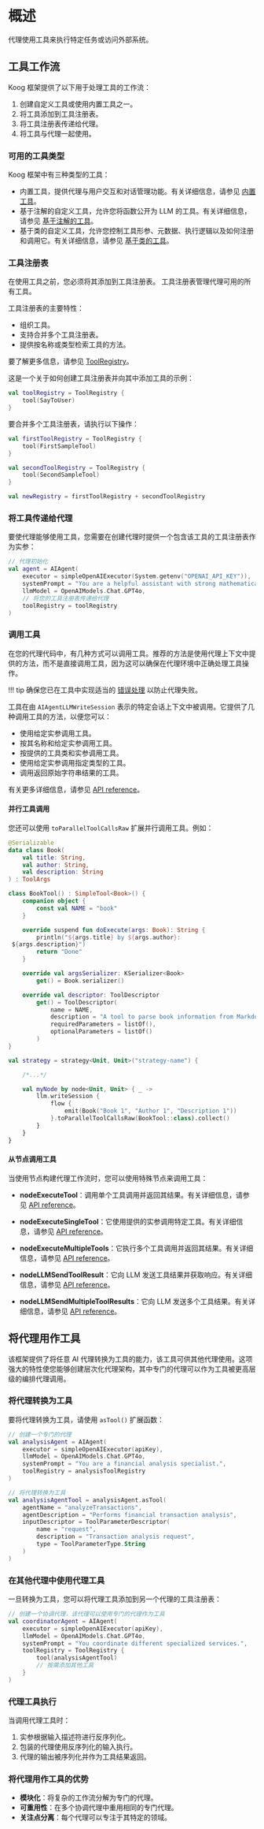 # 概述

代理使用工具来执行特定任务或访问外部系统。

## 工具工作流

Koog 框架提供了以下用于处理工具的工作流：

1.  创建自定义工具或使用内置工具之一。
2.  将工具添加到工具注册表。
3.  将工具注册表传递给代理。
4.  将工具与代理一起使用。

### 可用的工具类型

Koog 框架中有三种类型的工具：

-   内置工具，提供代理与用户交互和对话管理功能。有关详细信息，请参见 [内置工具](built-in-tools.md)。
-   基于注解的自定义工具，允许您将函数公开为 LLM 的工具。有关详细信息，请参见 [基于注解的工具](annotation-based-tools.md)。
-   基于类的自定义工具，允许您控制工具形参、元数据、执行逻辑以及如何注册和调用它。有关详细信息，请参见 [基于类的工具](class-based-tools.md)。

### 工具注册表

在使用工具之前，您必须将其添加到工具注册表。
工具注册表管理代理可用的所有工具。

工具注册表的主要特性：

-   组织工具。
-   支持合并多个工具注册表。
-   提供按名称或类型检索工具的方法。

要了解更多信息，请参见 [ToolRegistry](https://api.koog.ai/agents/agents-tools/ai.koog.agents.core.tools/-tool-registry/index.html)。

这是一个关于如何创建工具注册表并向其中添加工具的示例：

<!--- INCLUDE
import ai.koog.agents.core.tools.ToolRegistry
import ai.koog.agents.ext.tool.SayToUser
-->
```kotlin
val toolRegistry = ToolRegistry {
    tool(SayToUser)
}
```
<!--- KNIT example-tools-overview-01.kt -->

要合并多个工具注册表，请执行以下操作：

<!--- INCLUDE
import ai.koog.agents.core.tools.ToolRegistry
import ai.koog.agents.ext.tool.AskUser
import ai.koog.agents.ext.tool.SayToUser

typealias FirstSampleTool = AskUser
typealias SecondSampleTool = SayToUser
-->
```kotlin
val firstToolRegistry = ToolRegistry {
    tool(FirstSampleTool)
}

val secondToolRegistry = ToolRegistry {
    tool(SecondSampleTool)
}

val newRegistry = firstToolRegistry + secondToolRegistry
```
<!--- KNIT example-tools-overview-02.kt -->

### 将工具传递给代理

要使代理能够使用工具，您需要在创建代理时提供一个包含该工具的工具注册表作为实参：

<!--- INCLUDE
import ai.koog.agents.core.agent.AIAgent
import ai.koog.agents.example.exampleToolsOverview01.toolRegistry
import ai.koog.prompt.executor.clients.openai.OpenAIModels
import ai.koog.prompt.executor.llms.all.simpleOpenAIExecutor
-->
```kotlin
// 代理初始化
val agent = AIAgent(
    executor = simpleOpenAIExecutor(System.getenv("OPENAI_API_KEY")),
    systemPrompt = "You are a helpful assistant with strong mathematical skills.",
    llmModel = OpenAIModels.Chat.GPT4o,
    // 将您的工具注册表传递给代理
    toolRegistry = toolRegistry
)
```
<!--- KNIT example-tools-overview-03.kt -->

### 调用工具

在您的代理代码中，有几种方式可以调用工具。推荐的方法是使用代理上下文中提供的方法，而不是直接调用工具，因为这可以确保在代理环境中正确处理工具操作。

!!! tip
    确保您已在工具中实现适当的 [错误处理](agent-events.md) 以防止代理失败。

工具在由 `AIAgentLLMWriteSession` 表示的特定会话上下文中被调用。它提供了几种调用工具的方法，以便您可以：

-   使用给定实参调用工具。
-   按其名称和给定实参调用工具。
-   按提供的工具类和实参调用工具。
-   使用给定实参调用指定类型的工具。
-   调用返回原始字符串结果的工具。

有关更多详细信息，请参见 [API reference](https://api.koog.ai/agents/agents-core/ai.koog.agents.core.agent.session/-a-i-agent-l-l-m-write-session/index.html)。

#### 并行工具调用

您还可以使用 `toParallelToolCallsRaw` 扩展并行调用工具。例如：

<!--- INCLUDE
import ai.koog.agents.core.dsl.builder.strategy
import ai.koog.agents.core.tools.SimpleTool
import ai.koog.agents.core.tools.ToolArgs
import ai.koog.agents.core.tools.ToolDescriptor
import kotlinx.coroutines.flow.collect
import kotlinx.coroutines.flow.flow
import kotlinx.serialization.KSerializer
import kotlinx.serialization.Serializable
-->
```kotlin
@Serializable
data class Book(
    val title: String,
    val author: String,
    val description: String
) : ToolArgs

class BookTool() : SimpleTool<Book>() {
    companion object {
        const val NAME = "book"
    }

    override suspend fun doExecute(args: Book): String {
        println("${args.title} by ${args.author}:
 ${args.description}")
        return "Done"
    }

    override val argsSerializer: KSerializer<Book>
        get() = Book.serializer()

    override val descriptor: ToolDescriptor
        get() = ToolDescriptor(
            name = NAME,
            description = "A tool to parse book information from Markdown",
            requiredParameters = listOf(),
            optionalParameters = listOf()
        )
}

val strategy = strategy<Unit, Unit>("strategy-name") {

    /*...*/

    val myNode by node<Unit, Unit> { _ ->
        llm.writeSession {
            flow {
                emit(Book("Book 1", "Author 1", "Description 1"))
            }.toParallelToolCallsRaw(BookTool::class).collect()
        }
    }
}

```
<!--- KNIT example-tools-overview-04.kt -->

#### 从节点调用工具

当使用节点构建代理工作流时，您可以使用特殊节点来调用工具：

*   **nodeExecuteTool**：调用单个工具调用并返回其结果。有关详细信息，请参见 [API reference](https://api.koog.ai/agents/agents-core/ai.koog.agents.core.dsl.extension/node-execute-tool.html)。

*   **nodeExecuteSingleTool**：它使用提供的实参调用特定工具。有关详细信息，请参见 [API reference](https://api.koog.ai/agents/agents-core/ai.koog.agents.core.dsl.extension/node-execute-single-tool.html)。

*   **nodeExecuteMultipleTools**：它执行多个工具调用并返回其结果。有关详细信息，请参见 [API reference](https://api.koog.ai/agents/agents-core/ai.koog.agents.core.dsl.extension/node-execute-multiple-tools.html)。

*   **nodeLLMSendToolResult**：它向 LLM 发送工具结果并获取响应。有关详细信息，请参见 [API reference](https://api.koog.ai/agents/agents-core/ai.koog.agents.core.dsl.extension/node-l-l-m-send-tool-result.html)。

*   **nodeLLMSendMultipleToolResults**：它向 LLM 发送多个工具结果。有关详细信息，请参见 [API reference](https://api.koog.ai/agents/agents-core/ai.koog.agents.core.dsl.extension/node-l-l-m-send-multiple-tool-results.html)。

## 将代理用作工具

该框架提供了将任意 AI 代理转换为工具的能力，该工具可供其他代理使用。这项强大的特性使您能够创建层次化代理架构，其中专门的代理可以作为工具被更高层级的编排代理调用。

### 将代理转换为工具

要将代理转换为工具，请使用 `asTool()` 扩展函数：

<!--- INCLUDE
import ai.koog.agents.core.agent.AIAgent
import ai.koog.agents.core.agent.asTool
import ai.koog.agents.core.tools.ToolParameterDescriptor
import ai.koog.agents.core.tools.ToolParameterType
import ai.koog.agents.core.tools.ToolRegistry
import ai.koog.prompt.executor.clients.openai.OpenAIModels
import ai.koog.prompt.executor.llms.all.simpleOpenAIExecutor

const val apiKey = ""
val analysisToolRegistry = ToolRegistry {}

-->
```kotlin
// 创建一个专门的代理
val analysisAgent = AIAgent(
    executor = simpleOpenAIExecutor(apiKey),
    llmModel = OpenAIModels.Chat.GPT4o,
    systemPrompt = "You are a financial analysis specialist.",
    toolRegistry = analysisToolRegistry
)

// 将代理转换为工具
val analysisAgentTool = analysisAgent.asTool(
    agentName = "analyzeTransactions",
    agentDescription = "Performs financial transaction analysis",
    inputDescriptor = ToolParameterDescriptor(
        name = "request",
        description = "Transaction analysis request",
        type = ToolParameterType.String
    )
)
```
<!--- KNIT example-tools-overview-05.kt -->

### 在其他代理中使用代理工具

一旦转换为工具，您可以将代理工具添加到另一个代理的工具注册表：

<!--- INCLUDE
import ai.koog.agents.core.agent.AIAgent
import ai.koog.agents.core.tools.ToolRegistry
import ai.koog.agents.example.exampleToolsOverview05.analysisAgentTool
import ai.koog.prompt.executor.clients.openai.OpenAIModels
import ai.koog.prompt.executor.llms.all.simpleOpenAIExecutor

const val apiKey = ""

-->
```kotlin
// 创建一个协调代理，该代理可以使用专门的代理作为工具
val coordinatorAgent = AIAgent(
    executor = simpleOpenAIExecutor(apiKey),
    llmModel = OpenAIModels.Chat.GPT4o,
    systemPrompt = "You coordinate different specialized services.",
    toolRegistry = ToolRegistry {
        tool(analysisAgentTool)
        // 按需添加其他工具
    }
)
```
<!--- KNIT example-tools-overview-06.kt -->

### 代理工具执行

当调用代理工具时：

1.  实参根据输入描述符进行反序列化。
2.  包装的代理使用反序列化的输入执行。
3.  代理的输出被序列化并作为工具结果返回。

### 将代理用作工具的优势

-   **模块化**：将复杂的工作流分解为专门的代理。
-   **可重用性**：在多个协调代理中重用相同的专门代理。
-   **关注点分离**：每个代理可以专注于其特定的领域。